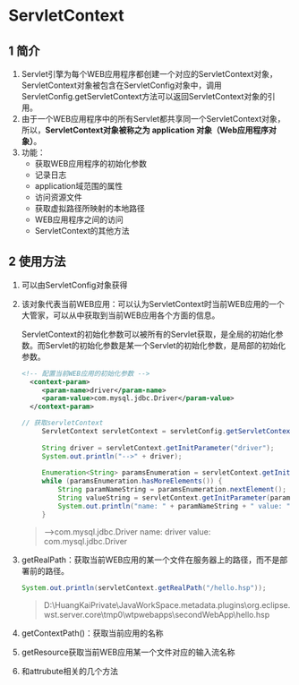 # ServletContext

## 1 简介

1. Servlet引擎为每个WEB应用程序都创建一个对应的ServletContext对象，ServletContext对象被包含在ServletConfig对象中，调用ServletConfig.getServletContext方法可以返回ServletContext对象的引用。
2. 由于一个WEB应用程序中的所有Servlet都共享同一个ServletContext对象，所以，**ServletContext对象被称之为 application 对象（Web应用程序对象）**。  
3. 功能：
   - 获取WEB应用程序的初始化参数 
   - 记录日志 
   - application域范围的属性 
   - 访问资源文件 
   - 获取虚拟路径所映射的本地路径 
   - WEB应用程序之间的访问 
   - ServletContext的其他方法 

## 2 使用方法

1. 可以由ServletConfig对象获得

2. 该对象代表当前WEB应用：可以认为ServletContext时当前WEB应用的一个大管家，可以从中获取到当前WEB应用各个方面的信息。

   ServletContext的初始化参数可以被所有的Servlet获取，是全局的初始化参数。而Servlet的初始化参数是某一个Servlet的初始化参数，是局部的初始化参数。

   ```xml
   <!-- 配置当前WEB应用的初始化参数 -->
     <context-param>
     	<param-name>driver</param-name>
     	<param-value>com.mysql.jdbc.Driver</param-value>
     </context-param>
   ```

   ```java
   // 获取servletContext
   		ServletContext servletContext = servletConfig.getServletContext();
   		
   		String driver = servletContext.getInitParameter("driver");
   		System.out.println("-->" + driver);
   		
   		Enumeration<String> paramsEnumeration = servletContext.getInitParameterNames();
   		while (paramsEnumeration.hasMoreElements()) {
   			String paramNameString = paramsEnumeration.nextElement();
   			String valueString = servletContext.getInitParameter(paramNameString);
   			System.out.println("name: " + paramNameString + " value: " + valueString);
   		}
   ```

   > -->com.mysql.jdbc.Driver
   > name: driver value: com.mysql.jdbc.Driver

3. getRealPath：获取当前WEB应用的某一个文件在服务器上的路径，而不是部署前的路径。

   ```java
   System.out.println(servletContext.getRealPath("/hello.hsp"));
   ```

   > D:\HuangKaiPrivate\JavaWorkSpace\.metadata\.plugins\org.eclipse.wst.server.core\tmp0\wtpwebapps\secondWebApp\hello.hsp

4. getContextPath()：获取当前应用的名称

5. getResource获取当前WEB应用某一个文件对应的输入流名称

6. 和attrubute相关的几个方法